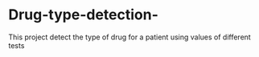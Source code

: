 # Drug-type-detection-
This project detect the type of drug for a patient using values of different tests
